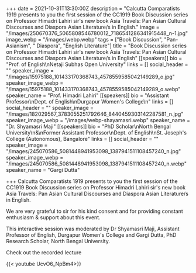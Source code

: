 +++
date = 2021-10-31T13:30:00Z
description = "Calcutta Comparatists 1919 presents to you the first session of the CC1919 Book Discussion series on Professor Himadri Lahiri sir's new book Asia Travels: Pan Asian Cultural Discourses and Diaspora Asian Literature/s in English."
image = "/images/250670376_5065808546780012_7186541286341915448_n-1.jpg"
image_webp = "/images/webp.webp"
tags = ["Book Discussion", "Pan-Asianism", " Diaspora", "English Literature"]
title = "Book Discussion series on Professor Himadri Lahiri sir's new book Asia Travels: Pan Asian Cultural Discourses and Diaspora Asian Literature/s in English"
[[speakers]]
bio = "Prof. of English\nNetaji Subhas Open University"
links = []
social_header = ""
speaker_image = "/images/15975188_101433170368743_4578559585042149289_o.jpg"
speaker_image_webp = "/images/15975188_101433170368743_4578559585042149289_o.webp"
speaker_name = "Prof. Himadri Lahiri"
[[speakers]]
bio = "Assistant Professor\nDept. of English\nDurgapur Women's College\n"
links = []
social_header = ""
speaker_image = "/images/182029567_3783055251792646_8440459303142287581_n.jpg"
speaker_image_webp = "/images/webp-shayamasri.webp"
speaker_name = "Dr. Shyamasri Maji"
[[speakers]]
bio = "PhD Scholar\nNorth Bengal University\n&\nFormer Assistant Professor\nDept. of English\nSt. Joseph's College (Autonomous), Bangalore"
links = []
social_header = ""
speaker_image = "/images/245070586_5081448941953098_1387941511108457240_n.jpg"
speaker_image_webp = "/images/245070586_5081448941953098_1387941511108457240_n.webp"
speaker_name = "Gargi Dutta"

+++
Calcutta Comparatists 1919 presents to you the first session of the CC1919 Book Discussion series on Professor Himadri Lahiri sir's new book Asia Travels: Pan Asian Cultural Discourses and Diaspora Asian Literature/s in English.  
  
We are very grateful to sir for his kind consent and for providing constant enthusiasm & support about this event.  
  
This interactive session was moderated by Dr Shyamasri Maji, Assistant Professor of English, Durgapur Women's College and Gargi Dutta, PhD Research Scholar, North Bengal University.

Check out the recorded lecture

{{< youtube UcvO6_NpBm4>}}